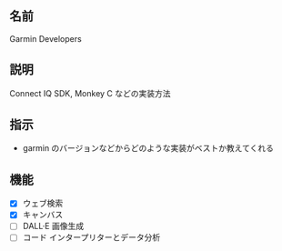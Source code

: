 ## 名前

Garmin Developers

## 説明

Connect IQ SDK, Monkey C などの実装方法

## 指示

* garmin のバージョンなどからどのような実装がベストか教えてくれる

## 機能

- [x] ウェブ検索
- [x] キャンバス
- [ ] DALL·E 画像生成
- [ ] コード インタープリターとデータ分析
